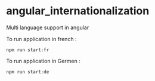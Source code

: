 # angular_internationalization
Multi language support in angular

To run application in french :

```	npm run start:fr	```

To run application in Germen :

```	npm run start:de 	```

